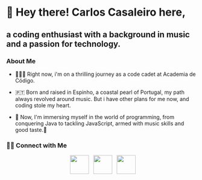 <h1> 👋 Hey there! Carlos Casaleiro here, </h1>
<h2> a coding enthusiast with a background in music and a passion for technology.</h2>

<h3> About Me </h3>

- 👨🏻‍💻 Right now, i'm on a thrilling journey as a code cadet at Academia de Código.
  
- 🇵🇹 Born and raised in Espinho, a coastal pearl of Portugal, my path always revolved around music. But i have other plans for me now, and coding stole my heart.
  
- 💾 Now, I'm immersing myself in the world of programming, from conquering Java to tackling JavaScript, armed with music skills and good taste.🤟
  
<h3> 🤝🏻 Connect with Me </h3>

<p align="center">
&nbsp; <a href="https://www.linkedin.com/in/carloscasaleiro/" target="_blank" rel="noopener noreferrer"><img src="https://img.icons8.com/plasticine/100/000000/linkedin.png" width="50" /></a>
&nbsp; <a href="https://www.instagram.com/carlos_casaleiro/" target="_blank" rel="noopener noreferrer"><img src="https://img.icons8.com/plasticine/100/000000/instagram-new.png" width="50" /></a>  
&nbsp; <a href="mailto:cmcasaleiro@gmail.com" target="_blank" rel="noopener noreferrer"><img src="https://img.icons8.com/plasticine/100/000000/gmail.png"  width="50" /></a>
</p>

<!---
carloscasaleiro/carloscasaleiro is a ✨ special ✨ repository because its `README.md` (this file) appears on your GitHub profile.
You can click the Preview link to take a look at your changes.
--->
